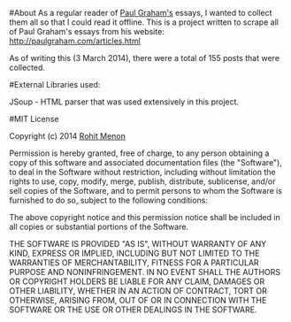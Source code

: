 #About
As a regular reader of [Paul Graham's](http://paulgraham.com) essays, I wanted to collect them all so that I could read it offline. This is a project written to scrape all of Paul Graham's essays from his website: http://paulgraham.com/articles.html

As of writing this (3 March 2014), there were a total of 155 posts that were collected.

#External Libraries used:

JSoup - HTML parser that was used extensively in this project. 

#MIT License

Copyright (c) 2014 [Rohit Menon](http://rohitsm.com/)

Permission is hereby granted, free of charge, to any person obtaining a copy of this software and associated documentation files (the "Software"), to deal in the Software without restriction, including without limitation the rights to use, copy, modify, merge, publish, distribute, sublicense, and/or sell copies of the Software, and to permit persons to whom the Software is furnished to do so, subject to the following conditions:

The above copyright notice and this permission notice shall be included in all copies or substantial portions of the Software.

THE SOFTWARE IS PROVIDED "AS IS", WITHOUT WARRANTY OF ANY KIND, EXPRESS OR IMPLIED, INCLUDING BUT NOT LIMITED TO THE WARRANTIES OF MERCHANTABILITY, FITNESS FOR A PARTICULAR PURPOSE AND NONINFRINGEMENT. IN NO EVENT SHALL THE AUTHORS OR COPYRIGHT HOLDERS BE LIABLE FOR ANY CLAIM, DAMAGES OR OTHER LIABILITY, WHETHER IN AN ACTION OF CONTRACT, TORT OR OTHERWISE, ARISING FROM, OUT OF OR IN CONNECTION WITH THE SOFTWARE OR THE USE OR OTHER DEALINGS IN THE SOFTWARE.
